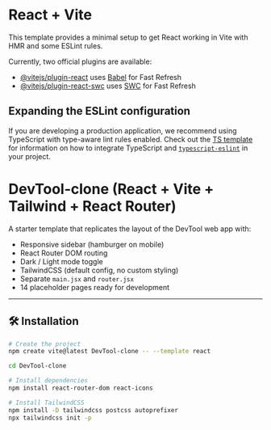 # React + Vite

This template provides a minimal setup to get React working in Vite with HMR and some ESLint rules.

Currently, two official plugins are available:

- [@vitejs/plugin-react](https://github.com/vitejs/vite-plugin-react/blob/main/packages/plugin-react) uses [Babel](https://babeljs.io/) for Fast Refresh
- [@vitejs/plugin-react-swc](https://github.com/vitejs/vite-plugin-react/blob/main/packages/plugin-react-swc) uses [SWC](https://swc.rs/) for Fast Refresh

## Expanding the ESLint configuration

If you are developing a production application, we recommend using TypeScript with type-aware lint rules enabled. Check out the [TS template](https://github.com/vitejs/vite/tree/main/packages/create-vite/template-react-ts) for information on how to integrate TypeScript and [`typescript-eslint`](https://typescript-eslint.io) in your project.
# DevTool-clone (React + Vite + Tailwind + React Router)

A starter template that replicates the layout of the DevTool web app with:

- Responsive sidebar (hamburger on mobile)
- React Router DOM routing
- Dark / Light mode toggle
- TailwindCSS (default config, no custom styling)
- Separate `main.jsx` and `router.jsx`
- 14 placeholder pages ready for development

---

## 🛠 Installation

```bash
# Create the project
npm create vite@latest DevTool-clone -- --template react

cd DevTool-clone

# Install dependencies
npm install react-router-dom react-icons

# Install TailwindCSS
npm install -D tailwindcss postcss autoprefixer
npx tailwindcss init -p
